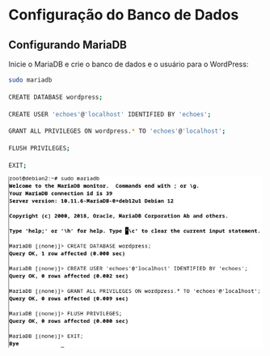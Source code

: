 # Configuração do Banco de Dados

## Configurando MariaDB

Inicie o MariaDB e crie o banco de dados e o usuário para o WordPress:

``` bash
sudo mariadb

CREATE DATABASE wordpress;

CREATE USER 'echoes'@'localhost' IDENTIFIED BY 'echoes';

GRANT ALL PRIVILEGES ON wordpress.* TO 'echoes'@'localhost';

FLUSH PRIVILEGES;

EXIT;
```
![mariadb](images/bancodedados.jpeg)

